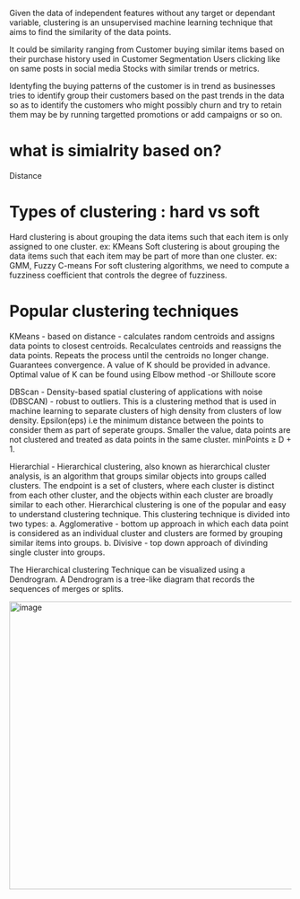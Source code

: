 Given the data of independent features without any target or dependant variable, clustering is an unsupervised machine learning technique
that aims to find the similarity of the data points.

It could be similarity ranging from
Customer buying similar items based on their purchase history used in Customer Segmentation
Users clicking like on same posts in social media
Stocks with similar trends or metrics.

Identyfing the buying patterns of the customer is in trend as businesses tries to identify group their customers based on the past trends
in the data so as to identify the customers who might possibly churn and try to retain them may be by running targetted promotions or 
add campaigns or so on.

# what is simialrity based on?
  Distance
  
# Types of clustering : hard vs soft
  Hard clustering is about grouping the data items such that each item is only assigned to one cluster. ex: KMeans
  Soft clustering is about grouping the data items such that each item may be part of more than one cluster. ex: GMM, Fuzzy C-means 
  For soft clustering algorithms, we need to compute a fuzziness coefficient that controls the degree of fuzziness.


# Popular clustering techniques
  KMeans - based on distance - calculates random centroids and assigns data points to closest centroids. Recalculates centroids and reassigns 
  the data points. Repeats the process until the centroids no longer change. Guarantees convergence. A value of K should be provided in advance.
  Optimal value of K can be found using Elbow method -or Shilloute score
  
  DBScan - Density-based spatial clustering of applications with noise (DBSCAN) - robust to outliers. 
  This is a clustering method that is used in machine learning to separate clusters of high density from clusters of low density.
  Epsilon(eps) i.e the minimum distance between the points to consider them as part of seperate groups. Smaller the value, data points are not 
  clustered and treated as data points in the same cluster. minPoints ≥ D + 1.
  
  Hierarchial - Hierarchical clustering, also known as hierarchical cluster analysis, is an algorithm that groups similar objects into 
  groups called clusters. The endpoint is a set of clusters, where each cluster is distinct from each other cluster, and the objects within 
  each cluster are broadly similar to each other.
  Hierarchical clustering is one of the popular and easy to understand clustering technique. This clustering technique is divided into two types:
  a. Agglomerative - bottom up approach in which each data point is considered as an individual cluster and clusters are formed by grouping
     similar items into groups.
  b. Divisive - top down approach of divinding single cluster into groups.

  The Hierarchical clustering Technique can be visualized using a Dendrogram.
  A Dendrogram is a tree-like diagram that records the sequences of merges or splits.
  
  <img width="513" alt="image" src="https://user-images.githubusercontent.com/31846843/172530320-d657e10a-49f1-4f42-b091-d07605de924c.png">

  
  
